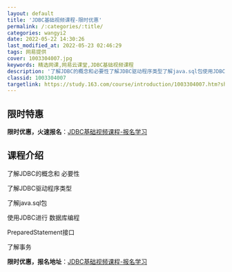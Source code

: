 ```yaml
---
layout: default
title: 'JDBC基础视频课程-限时优惠'
permalink: /:categories/:title/
categories: wangyi2
date: 2022-05-22 14:30:26
last_modified_at: 2022-05-23 02:46:29
tags: 网易提供
cover: 1003304007.jpg
keywords: 精选网课,网易云课堂,JDBC基础视频课程
description: '了解JDBC的概念和必要性了解JDBC驱动程序类型了解java.sql包使用JDBC进行数据库编程PreparedSta'
classid: 1003304007
targetlink: https://study.163.com/course/introduction/1003304007.htm?share=1&shareId=1025206652&utm_campaign=share&utm_medium=iphoneShare&utm_source=&utm_u=1025206652
---
```


## 限时特惠

**限时优惠，火速报名**：[JDBC基础视频课程-报名学习](https://study.163.com/course/introduction/1003304007.htm?share=1&shareId=1025206652&utm_campaign=share&utm_medium=iphoneShare&utm_source=&utm_u=1025206652)

## 课程介绍

了解JDBC的概念和 必要性

了解JDBC驱动程序类型

了解java.sql包

使用JDBC进行 数据库编程

PreparedStatement接口

了解事务

**限时优惠，报名地址**：[JDBC基础视频课程-报名学习](https://study.163.com/course/introduction/1003304007.htm?share=1&shareId=1025206652&utm_campaign=share&utm_medium=iphoneShare&utm_source=&utm_u=1025206652)


